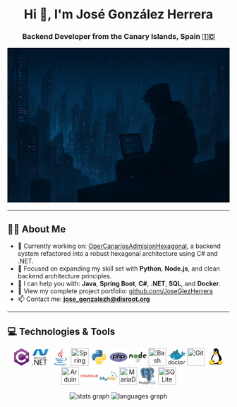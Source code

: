 <h1 align="center">Hi 👋, I'm José González Herrera</h1>
<h3 align="center">Backend Developer from the Canary Islands, Spain 🇮🇨</h3>

<p align="center">
  <img src="https://github.com/JoseGlezHerrera/JoseGlezHerrera/blob/main/imagenbanner.png" width="800" height="350" alt="Banner"/>
</p>

---

## 👨‍💻 About Me

- 🔭 Currently working on: [OperCanariosAdmisionHexagonal](https://github.com/JoseGlezHerrera/OperCanariosAdmisionHexagonal), a backend system refactored into a robust hexagonal architecture using C# and .NET.
- 🌱 Focused on expanding my skill set with **Python**, **Node.js**, and clean backend architecture principles.
- 💬 I can help you with: **Java**, **Spring Boot**, **C#**, **.NET**, **SQL**, and **Docker**.
- 📂 View my complete project portfolio: [github.com/JoseGlezHerrera](https://github.com/JoseGlezHerrera)
- 📫 Contact me: **jose_gonzalezh@disroot.org**

---

## 💻 Technologies & Tools

<p align="center">
  <a href="https://learn.microsoft.com/en-us/dotnet/csharp/"><img src="https://raw.githubusercontent.com/devicons/devicon/master/icons/csharp/csharp-original.svg" width="40" height="40" title="C#"/></a>
  <a href="https://dotnet.microsoft.com/"><img src="https://raw.githubusercontent.com/devicons/devicon/master/icons/dot-net/dot-net-original-wordmark.svg" width="40" height="40" title=".NET"/></a>
  <a href="https://www.java.com/"><img src="https://raw.githubusercontent.com/devicons/devicon/master/icons/java/java-original.svg" width="40" height="40" title="Java"/></a>
  <a href="https://spring.io/"><img src="https://www.vectorlogo.zone/logos/springio/springio-icon.svg" width="40" height="40" title="Spring"/></a>
  <a href="https://www.python.org/"><img src="https://raw.githubusercontent.com/devicons/devicon/master/icons/python/python-original.svg" width="40" height="40" title="Python"/></a>
  <a href="https://www.php.net/"><img src="https://raw.githubusercontent.com/devicons/devicon/master/icons/php/php-original.svg" width="40" height="40" title="PHP"/></a>
  <a href="https://nodejs.org/"><img src="https://raw.githubusercontent.com/devicons/devicon/master/icons/nodejs/nodejs-original-wordmark.svg" width="40" height="40" title="Node.js"/></a>
  <a href="https://www.gnu.org/software/bash/"><img src="https://www.vectorlogo.zone/logos/gnu_bash/gnu_bash-icon.svg" width="40" height="40" title="Bash"/></a>
  <a href="https://www.docker.com/"><img src="https://raw.githubusercontent.com/devicons/devicon/master/icons/docker/docker-original-wordmark.svg" width="40" height="40" title="Docker"/></a>
  <a href="https://git-scm.com/"><img src="https://www.vectorlogo.zone/logos/git-scm/git-scm-icon.svg" width="40" height="40" title="Git"/></a>
  <a href="https://www.linux.org/"><img src="https://raw.githubusercontent.com/devicons/devicon/master/icons/linux/linux-original.svg" width="40" height="40" title="Linux"/></a>
  <a href="https://www.arduino.cc/"><img src="https://cdn.worldvectorlogo.com/logos/arduino-1.svg" width="40" height="40" title="Arduino"/></a>
  <a href="https://www.oracle.com/"><img src="https://raw.githubusercontent.com/devicons/devicon/master/icons/oracle/oracle-original.svg" width="40" height="40" title="Oracle"/></a>
  <a href="https://www.mysql.com/"><img src="https://raw.githubusercontent.com/devicons/devicon/master/icons/mysql/mysql-original-wordmark.svg" width="40" height="40" title="MySQL"/></a>
  <a href="https://mariadb.org/"><img src="https://www.vectorlogo.zone/logos/mariadb/mariadb-icon.svg" width="40" height="40" title="MariaDB"/></a>
  <a href="https://www.postgresql.org/"><img src="https://raw.githubusercontent.com/devicons/devicon/master/icons/postgresql/postgresql-original-wordmark.svg" width="40" height="40" title="PostgreSQL"/></a>
  <a href="https://www.sqlite.org/"><img src="https://www.vectorlogo.zone/logos/sqlite/sqlite-icon.svg" width="40" height="40" title="SQLite"/></a>
</p>

<div align="center">
  <img src="https://github-readme-stats-three-ochre-6kwcr3noj9.vercel.app/api?username=JoseGlezHerrera&hide_title=false&hide_rank=true&show_icons=true&include_all_commits=true&count_private=true&disable_animations=false&theme=dracula&locale=en&hide_border=false&custom_title=Stats" height="150" alt="stats graph"  />
  <img src="https://github-readme-stats-three-ochre-6kwcr3noj9.vercel.app/api/top-langs?username=JoseGlezHerrera&locale=en&hide_title=true&layout=compact&card_width=320&langs_count=10&theme=dracula&hide_border=false" height="150" alt="languages graph"  />
</div>

